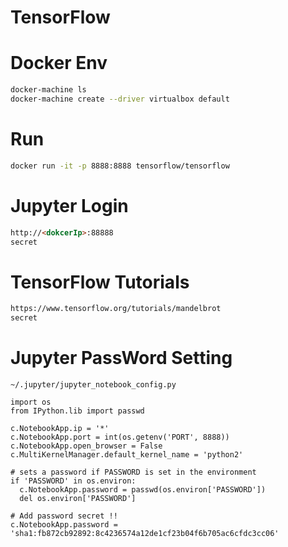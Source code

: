 # TensorFlow


# Docker Env
```bash
docker-machine ls
docker-machine create --driver virtualbox default
```

# Run
```bash
docker run -it -p 8888:8888 tensorflow/tensorflow
```

# Jupyter Login
```html
http://<dokcerIp>:88888
secret
```

# TensorFlow Tutorials
```html
https://www.tensorflow.org/tutorials/mandelbrot
secret
```

# Jupyter PassWord Setting
```
~/.jupyter/jupyter_notebook_config.py 
```

```
import os
from IPython.lib import passwd

c.NotebookApp.ip = '*'
c.NotebookApp.port = int(os.getenv('PORT', 8888))
c.NotebookApp.open_browser = False
c.MultiKernelManager.default_kernel_name = 'python2'

# sets a password if PASSWORD is set in the environment
if 'PASSWORD' in os.environ:
  c.NotebookApp.password = passwd(os.environ['PASSWORD'])
  del os.environ['PASSWORD']

# Add password secret !!
c.NotebookApp.password = 'sha1:fb872cb92892:8c4236574a12de1cf23b04f6b705ac6cfdc3cc06'
```


